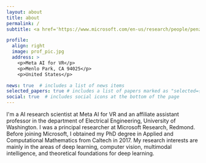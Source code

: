 ```yaml
---
layout: about
title: about
permalink: /
subtitle: <a href='https://www.microsoft.com/en-us/research/people/penzhan/'>work page</a>

profile:
  align: right
  image: prof_pic.jpg
  address: >
    <p>Meta AI for VR</p>
    <p>Menlo Park, CA 94025</p>
    <p>United States</p>

news: true  # includes a list of news items
selected_papers: true # includes a list of papers marked as "selected={true}"
social: true  # includes social icons at the bottom of the page
---
```


I'm a AI research scientist at Meta AI for VR and an affiliate assistant professor in the department of Electrical Engineering, University of Washington. I was a principal researcher at Microsoft Research, Redmond. Before joining Microsoft, I obtained my PhD degree in Applied and Computational Mathematics from Caltech in 2017. My research interests are mainly in the areas of deep learning, computer vision, multimodal intelligence, and theoretical foundations for deep learning. 

